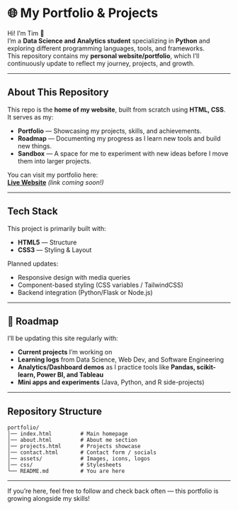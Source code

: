 # 🌐 My Portfolio & Projects

Hi! I’m Tim 👋  
I’m a **Data Science and Analytics student** specializing in **Python** and exploring different programming languages, tools, and frameworks.  
This repository contains my **personal website/portfolio**, which I’ll continuously update to reflect my journey, projects, and growth.  

---

## About This Repository
This repo is the **home of my website**, built from scratch using **HTML, CSS**. 
It serves as my:
- **Portfolio** — Showcasing my projects, skills, and achievements.
- **Roadmap** — Documenting my progress as I learn new tools and build new things.
- **Sandbox** — A space for me to experiment with new ideas before I move them into larger projects.

You can visit my portfolio here:  
[**Live Website**](#) *(link coming soon!)*  

---

## Tech Stack
This project is primarily built with:
- **HTML5** — Structure  
- **CSS3** — Styling & Layout  

Planned updates:
- Responsive design with media queries  
- Component-based styling (CSS variables / TailwindCSS)  
- Backend integration (Python/Flask or Node.js)  

---

## 📌 Roadmap
I’ll be updating this site regularly with:
- **Current projects** I’m working on  
- **Learning logs** from Data Science, Web Dev, and Software Engineering  
- **Analytics/Dashboard demos** as I practice tools like **Pandas, scikit-learn, Power BI, and Tableau**  
- **Mini apps and experiments** (Java, Python, and R side-projects)  

---

## Repository Structure

```
portfolio/
│── index.html         # Main homepage
│── about.html         # About me section
│── projects.html      # Projects showcase
│── contact.html       # Contact form / socials
│── assets/            # Images, icons, logos
│── css/               # Stylesheets
└── README.md          # You are here
```

---

If you’re here, feel free to follow and check back often — this portfolio is growing alongside my skills!